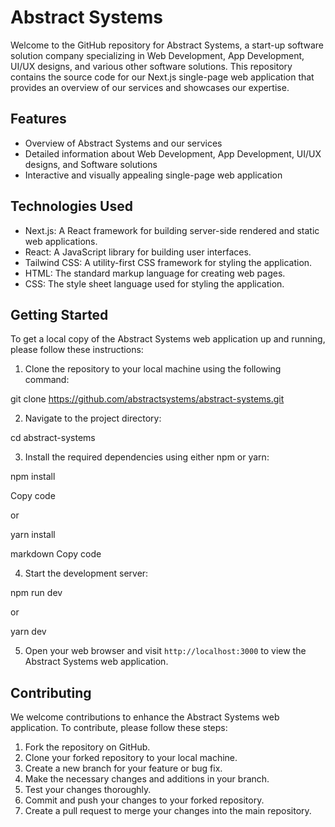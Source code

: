 # Abstract Systems

Welcome to the GitHub repository for Abstract Systems, a start-up software solution company specializing in Web Development, App Development, UI/UX designs, and various other software solutions. This repository contains the source code for our Next.js single-page web application that provides an overview of our services and showcases our expertise.

## Features

- Overview of Abstract Systems and our services
- Detailed information about Web Development, App Development, UI/UX designs, and Software solutions
- Interactive and visually appealing single-page web application

## Technologies Used

- Next.js: A React framework for building server-side rendered and static web applications.
- React: A JavaScript library for building user interfaces.
- Tailwind CSS: A utility-first CSS framework for styling the application.
- HTML: The standard markup language for creating web pages.
- CSS: The style sheet language used for styling the application.

## Getting Started

To get a local copy of the Abstract Systems web application up and running, please follow these instructions:

1. Clone the repository to your local machine using the following command:

git clone https://github.com/abstractsystems/abstract-systems.git


2. Navigate to the project directory:

cd abstract-systems



3. Install the required dependencies using either npm or yarn:

npm install

Copy code

or

yarn install

markdown
Copy code

4. Start the development server:

npm run dev

or

yarn dev


5. Open your web browser and visit `http://localhost:3000` to view the Abstract Systems web application.

## Contributing

We welcome contributions to enhance the Abstract Systems web application. To contribute, please follow these steps:

1. Fork the repository on GitHub.
2. Clone your forked repository to your local machine.
3. Create a new branch for your feature or bug fix.
4. Make the necessary changes and additions in your branch.
5. Test your changes thoroughly.
6. Commit and push your changes to your forked repository.
7. Create a pull request to merge your changes into the main repository.
